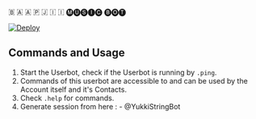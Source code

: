 🇧 🇦 🇦 🇵  🇯 🇮 🇮  🅜🅤🅢🅘🅒 🅑🅞🅣


[![Deploy](https://www.herokucdn.com/deploy/button.svg)](https://heroku.com/deploy)



## Commands and Usage
1) Start the Userbot, check if the Userbot is running by `.ping`.
2) Commands of this userbot are accessible to and can be used by the Account itself and it's Contacts.
3) Check `.help` for commands.
4) Generate session from here : - @YukkiStringBot

